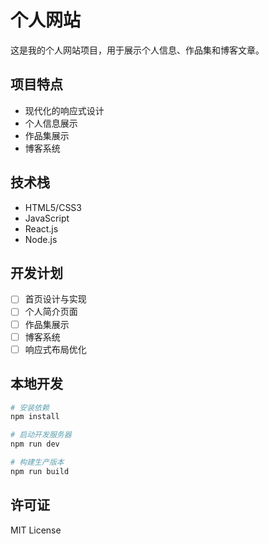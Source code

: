 # 个人网站

这是我的个人网站项目，用于展示个人信息、作品集和博客文章。

## 项目特点

- 现代化的响应式设计
- 个人信息展示
- 作品集展示
- 博客系统

## 技术栈

- HTML5/CSS3
- JavaScript
- React.js
- Node.js

## 开发计划

- [ ] 首页设计与实现
- [ ] 个人简介页面
- [ ] 作品集展示
- [ ] 博客系统
- [ ] 响应式布局优化

## 本地开发

```bash
# 安装依赖
npm install

# 启动开发服务器
npm run dev

# 构建生产版本
npm run build
```

## 许可证

MIT License